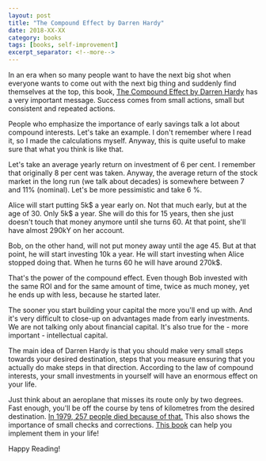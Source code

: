 ```yaml
---
layout: post
title: "The Compound Effect by Darren Hardy"
date: 2018-XX-XX
category: books
tags: [books, self-improvement]
excerpt_separator: <!--more-->
---
```

In an era when so many people want to have the next big shot when everyone wants to come out with the next big thing and suddenly find themselves at the top, this book, [The Compound Effect by Darren Hardy](https://amzn.to/2SkehqZ) has a very important message. Success comes from small actions, small but consistent and repeated actions.
<!--more-->

People who emphasize the importance of early savings talk a lot about compound interests. Let's take an example. I don't remember where I read it, so I made the calculations myself. Anyway, this is quite useful to make sure that what you think is like that.

Let's take an average yearly return on investment of 6 per cent. I remember that originally 8 per cent was taken. Anyway, the average return of the stock market in the long run (we talk about decades) is somewhere between 7 and 11% (nominal). Let's be more pessimistic and take 6 %.

Alice will start putting 5k$ a year early on. Not that much early, but at the age of 30. Only 5k$ a year. She will do this for 15 years, then she just doesn't touch that money anymore until she turns 60. At that point, she'll have almost 290kY on her account.

Bob, on the other hand, will not put money away until the age 45. But at that point, he will start investing 10k a year. He will start investing when Alice stopped doing that. When he turns 60 he will have around 270k$.

That's the power of the compound effect. Even though Bob invested with the same ROI and for the same amount of time, twice as much money, yet he ends up with less, because he started later.

The sooner you start building your capital the more you'll end up with. And it's very difficult to close-up on advantages made from early investments. We are not talking only about financial capital. It's also true for the - more important - intellectual capital.

The main idea of Darren Hardy is that you should make very small steps towards your desired destination, steps that you measure ensuring that you actually do make steps in that direction. According to the law of compound interests, your small investments in yourself will have an enormous effect on your life.  

Just think about an aeroplane that misses its route only by two degrees. Fast enough, you'll be off the course by tens of kilometres from the desired destination. [In 1979, 257 people died because of that.](https://en.wikipedia.org/wiki/Air_New_Zealand_Flight_901) This also shows the importance of small checks and corrections. [This book](https://amzn.to/2SkehqZ) can help you implement them in your life!

Happy Reading!